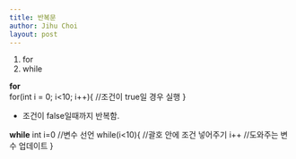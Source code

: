 ```yaml
---
title: 반복문
author: Jihu Choi
layout: post
---
```


1. for
2. while

__for__  
for(int i = 0; i<10; i++){
    //조건이 true일 경우 실행
}
- 조건이 false일때까지 반복함.  
  
__while__
int i=0  //변수 선언
while(i<10){ //괄호 안에 조건 넣어주기 
   i++ //도와주는 변수 업데이트
}